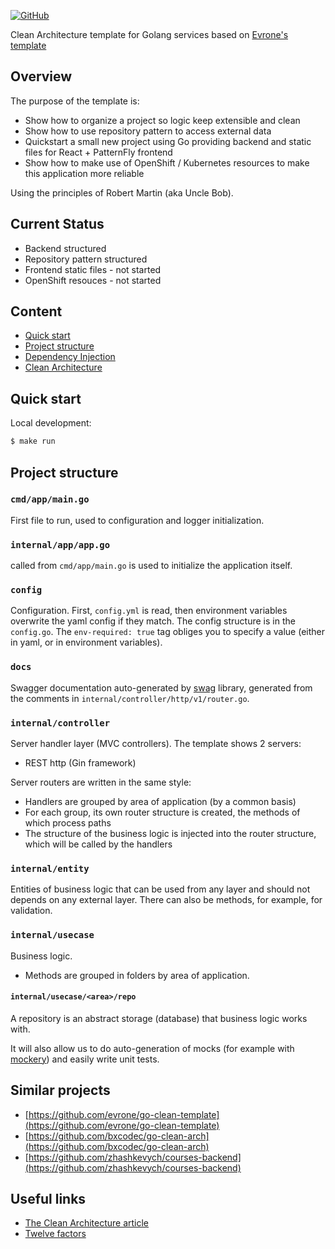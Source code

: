[![GitHub](https://img.shields.io/github/license/costaconrado/service-csm)](https://github.com/costaconrado/service-csm/blob/main/LICENSE)

Clean Architecture template for Golang services based on [Evrone's template](https://github.com/evrone/go-clean-template)

## Overview

The purpose of the template is:
- Show how to organize a project so logic keep extensible and clean
- Show how to use repository pattern to access external data
- Quickstart a small new project using Go providing backend and static files for React + PatternFly frontend
- Show how to make use of OpenShift / Kubernetes resources to make this application more reliable

Using the principles of Robert Martin (aka Uncle Bob).

## Current Status
- Backend structured
- Repository pattern structured
- Frontend static files - not started
- OpenShift resouces - not started

## Content
- [Quick start](#quick-start)
- [Project structure](#project-structure)
- [Dependency Injection](#dependency-injection)
- [Clean Architecture](#clean-architecture)

## Quick start
Local development:
```sh
$ make run
```

## Project structure
### `cmd/app/main.go`
First file to run, used to configuration and logger initialization.

### `internal/app/app.go`
called from `cmd/app/main.go` is used to initialize the application itself.

### `config`
Configuration. First, `config.yml` is read, then environment variables overwrite the yaml config if they match.
The config structure is in the `config.go`.
The `env-required: true` tag obliges you to specify a value (either in yaml, or in environment variables).


### `docs`
Swagger documentation auto-generated by [swag](https://github.com/swaggo/swag) library, generated from the comments in `internal/controller/http/v1/router.go`.

### `internal/controller`
Server handler layer (MVC controllers). The template shows 2 servers:
- REST http (Gin framework)

Server routers are written in the same style:
- Handlers are grouped by area of application (by a common basis)
- For each group, its own router structure is created, the methods of which process paths
- The structure of the business logic is injected into the router structure, which will be called by the handlers

### `internal/entity`
Entities of business logic that can be used from any layer and should not depends on any external layer.
There can also be methods, for example, for validation.

### `internal/usecase`
Business logic.
- Methods are grouped in folders by area of application.

#### `internal/usecase/<area>/repo`
A repository is an abstract storage (database) that business logic works with.

It will also allow us to do auto-generation of mocks (for example with [mockery](https://github.com/vektra/mockery)) and easily write unit tests.


## Similar projects
- [https://github.com/evrone/go-clean-template](https://github.com/evrone/go-clean-template)
- [https://github.com/bxcodec/go-clean-arch](https://github.com/bxcodec/go-clean-arch)
- [https://github.com/zhashkevych/courses-backend](https://github.com/zhashkevych/courses-backend)

## Useful links
- [The Clean Architecture article](https://blog.cleancoder.com/uncle-bob/2012/08/13/the-clean-architecture.html)
- [Twelve factors](https://12factor.net/)
